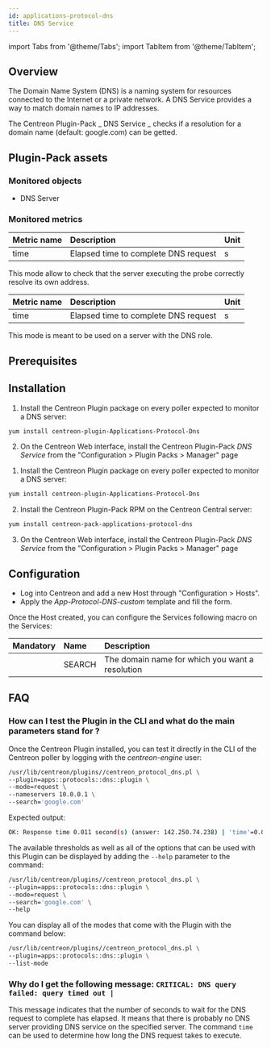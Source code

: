 ```yaml
---
id: applications-protocol-dns
title: DNS Service
---
```

import Tabs from '@theme/Tabs';
import TabItem from '@theme/TabItem';

## Overview

The Domain Name System (DNS) is a naming system for resources connected to the Internet or a private network. A DNS Service provides a way to match domain names to IP addresses.

The Centreon Plugin-Pack _ DNS Service _ checks if a resolution for a domain name (default: google.com) can be getted.

## Plugin-Pack assets

### Monitored objects

- DNS Server

### Monitored metrics

<Tabs groupId="sync">
<TabItem value="DNS-Request-1" label="DNS-Request">

| Metric name | Description                          | Unit |
| :---------- | :----------------------------------- | :--- |
| time        | Elapsed time to complete DNS request | s    |

This mode allow to check that the server executing the probe correctly resolve its own address.

</TabItem>
<TabItem value="DNS-Request-2" label="DNS-Request">

| Metric name | Description                          | Unit |
| :---------- | :----------------------------------- | :--- |
| time        | Elapsed time to complete DNS request | s    |

This mode is meant to be used on a server with the DNS role.

</TabItem>
</Tabs>

## Prerequisites

## Installation

<Tabs groupId="sync">
<TabItem value="Online IMP Licence & IT-100 Editions" label="Online IMP Licence & IT-100 Editions">

1. Install the Centreon Plugin package on every poller expected to monitor a DNS server:

```bash
yum install centreon-plugin-Applications-Protocol-Dns
```

2. On the Centreon Web interface, install the Centreon Plugin-Pack _DNS Service_ from the "Configuration > Plugin Packs > Manager" page

</TabItem>
<TabItem value="Offline IMP License" label="Offline IMP License">

1. Install the Centreon Plugin package on every poller expected to monitor a DNS server:

```bash
yum install centreon-plugin-Applications-Protocol-Dns
```

2. Install the Centreon Plugin-Pack RPM on the Centreon Central server:

```bash
yum install centreon-pack-applications-protocol-dns
```

3. On the Centreon Web interface, install the Centreon Plugin-Pack _DNS Service_ from the "Configuration > Plugin Packs > Manager" page

</TabItem>
</Tabs>

## Configuration

- Log into Centreon and add a new Host through "Configuration > Hosts".
- Apply the _App-Protocol-DNS-custom_ template and fill the form.

Once the Host created, you can configure the Services following macro on the Services:

| Mandatory | Name   | Description                                     |
| :-------- | :----- | :---------------------------------------------- |
|           | SEARCH | The domain name for which you want a resolution |

## FAQ

### How can I test the Plugin in the CLI and what do the main parameters stand for ?

Once the Centreon Plugin installed, you can test it directly in the CLI of the
Centreon poller by logging with the _centreon-engine_ user:

```bash
/usr/lib/centreon/plugins//centreon_protocol_dns.pl \
--plugin=apps::protocols::dns::plugin \
--mode=request \
--nameservers 10.0.0.1 \
--search='google.com'
```

Expected output:

```bash
OK: Response time 0.011 second(s) (answer: 142.250.74.238) | 'time'=0.011s;;;;
```

The available thresholds as well as all of the options that can be used with
this Plugin can be displayed by adding the `--help` parameter to the
command:

```bash
/usr/lib/centreon/plugins//centreon_protocol_dns.pl \
--plugin=apps::protocols::dns::plugin \
--mode=request \
--search='google.com' \
--help
```

You can display all of the modes that come with the Plugin with the command
below:

```bash
/usr/lib/centreon/plugins//centreon_protocol_dns.pl \
--plugin=apps::protocols::dns::plugin \
--list-mode
```

### Why do I get the following message: `CRITICAL: DNS query failed: query timed out |`

This message indicates that the number of seconds to wait for the DNS request to complete has elapsed.
It means that there is probably no DNS server providing DNS service on the specified server.
The command `time` can be used to determine how long the DNS request takes to execute.
